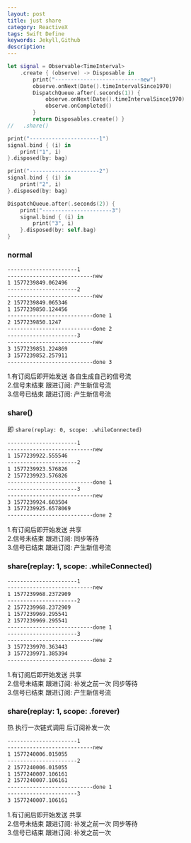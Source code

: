 ```yaml
---  
layout: post  
title: just share  
category: ReactiveX  
tags: Swift Define  
keywords: Jekyll,Github  
description: 
---  
```


```swift  
let signal = Observable<TimeInterval>
    .create { (observe) -> Disposable in
        print("---------------------------new")
        observe.onNext(Date().timeIntervalSince1970)
        DispatchQueue.after(.seconds(1)) {
            observe.onNext(Date().timeIntervalSince1970)
            observe.onCompleted()
        }
        return Disposables.create() }
//   .share()

print("----------------------1")
signal.bind { (i) in
    print("1", i)
}.disposed(by: bag)

print("----------------------2")
signal.bind { (i) in
    print("2", i)
}.disposed(by: bag)

DispatchQueue.after(.seconds(2)) {
    print("----------------------3")
    signal.bind { (i) in
        print("3", i)
    }.disposed(by: self.bag)
}
```  

### normal  
```bash  
----------------------1
---------------------------new
1 1577239849.062496
----------------------2
---------------------------new
2 1577239849.065346
1 1577239850.124456
---------------------------done 1
2 1577239850.1247
---------------------------done 2
----------------------3
---------------------------new
3 1577239851.224869
3 1577239852.257911
---------------------------done 3
```  
1.有订阅后即开始发送 各自生成自己的信号流  
2.信号未结束 跟进订阅: 产生新信号流  
3.信号已结束 跟进订阅: 产生新信号流  

### share()  
即 `share(replay: 0, scope: .whileConnected)`  
```bash  
----------------------1
---------------------------new
1 1577239922.555546
----------------------2
1 1577239923.576826
2 1577239923.576826
---------------------------done 1
----------------------3
---------------------------new
3 1577239924.603504
3 1577239925.6578069
---------------------------done 2
```  
1.有订阅后即开始发送 共享  
2.信号未结束 跟进订阅: 同步等待  
3.信号已结束 跟进订阅: 产生新信号流  

### share(replay: 1, scope: .whileConnected)  
```bash  
----------------------1
---------------------------new
1 1577239968.2372909
----------------------2
2 1577239968.2372909
1 1577239969.295541
2 1577239969.295541
---------------------------done 1
----------------------3
---------------------------new
3 1577239970.363443
3 1577239971.385394
---------------------------done 2
```  
1.有订阅后即开始发送 共享  
2.信号未结束 跟进订阅: 补发之前一次 同步等待  
3.信号已结束 跟进订阅: 产生新信号流  

 
### share(replay: 1, scope: .forever)  
热 执行一次链式调用 后订阅补发一次
```bash  
----------------------1
---------------------------new
1 1577240006.015055
----------------------2
2 1577240006.015055
1 1577240007.106161
2 1577240007.106161
---------------------------done 1
----------------------3
3 1577240007.106161
```  
1.有订阅后即开始发送 共享  
2.信号未结束 跟进订阅: 补发之前一次 同步等待  
3.信号已结束 跟进订阅: 补发之前一次  
